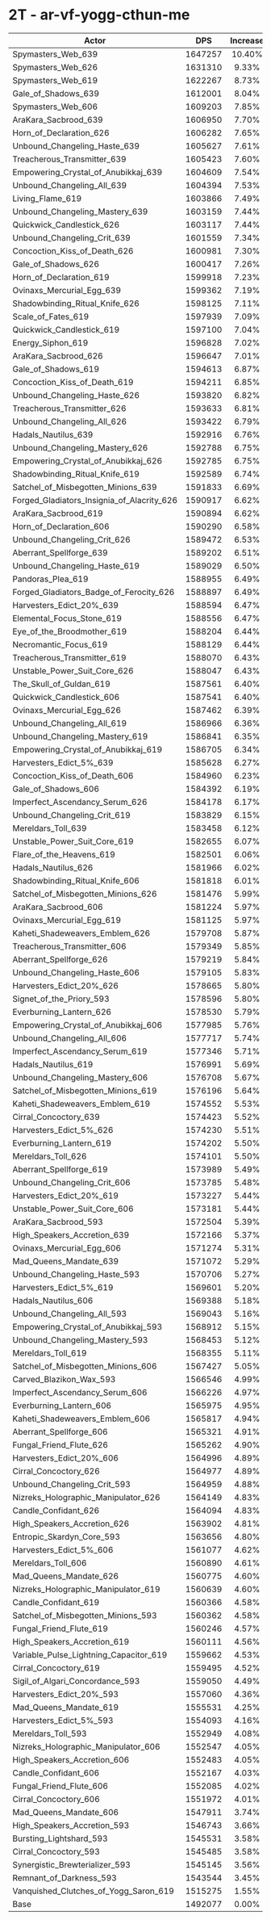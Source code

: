 # 2T - ar-vf-yogg-cthun-me
| Actor | DPS | Increase |
|---|:---:|:---:|
|Spymasters_Web_639|1647257|10.40%|
|Spymasters_Web_626|1631310|9.33%|
|Spymasters_Web_619|1622267|8.73%|
|Gale_of_Shadows_639|1612001|8.04%|
|Spymasters_Web_606|1609203|7.85%|
|AraKara_Sacbrood_639|1606950|7.70%|
|Horn_of_Declaration_626|1606282|7.65%|
|Unbound_Changeling_Haste_639|1605627|7.61%|
|Treacherous_Transmitter_639|1605423|7.60%|
|Empowering_Crystal_of_Anubikkaj_639|1604609|7.54%|
|Unbound_Changeling_All_639|1604394|7.53%|
|Living_Flame_619|1603866|7.49%|
|Unbound_Changeling_Mastery_639|1603159|7.44%|
|Quickwick_Candlestick_626|1603117|7.44%|
|Unbound_Changeling_Crit_639|1601559|7.34%|
|Concoction_Kiss_of_Death_626|1600981|7.30%|
|Gale_of_Shadows_626|1600417|7.26%|
|Horn_of_Declaration_619|1599918|7.23%|
|Ovinaxs_Mercurial_Egg_639|1599362|7.19%|
|Shadowbinding_Ritual_Knife_626|1598125|7.11%|
|Scale_of_Fates_619|1597939|7.09%|
|Quickwick_Candlestick_619|1597100|7.04%|
|Energy_Siphon_619|1596828|7.02%|
|AraKara_Sacbrood_626|1596647|7.01%|
|Gale_of_Shadows_619|1594613|6.87%|
|Concoction_Kiss_of_Death_619|1594211|6.85%|
|Unbound_Changeling_Haste_626|1593820|6.82%|
|Treacherous_Transmitter_626|1593633|6.81%|
|Unbound_Changeling_All_626|1593422|6.79%|
|Hadals_Nautilus_639|1592916|6.76%|
|Unbound_Changeling_Mastery_626|1592788|6.75%|
|Empowering_Crystal_of_Anubikkaj_626|1592785|6.75%|
|Shadowbinding_Ritual_Knife_619|1592589|6.74%|
|Satchel_of_Misbegotten_Minions_639|1591833|6.69%|
|Forged_Gladiators_Insignia_of_Alacrity_626|1590917|6.62%|
|AraKara_Sacbrood_619|1590894|6.62%|
|Horn_of_Declaration_606|1590290|6.58%|
|Unbound_Changeling_Crit_626|1589472|6.53%|
|Aberrant_Spellforge_639|1589202|6.51%|
|Unbound_Changeling_Haste_619|1589029|6.50%|
|Pandoras_Plea_619|1588955|6.49%|
|Forged_Gladiators_Badge_of_Ferocity_626|1588897|6.49%|
|Harvesters_Edict_20%_639|1588594|6.47%|
|Elemental_Focus_Stone_619|1588556|6.47%|
|Eye_of_the_Broodmother_619|1588204|6.44%|
|Necromantic_Focus_619|1588129|6.44%|
|Treacherous_Transmitter_619|1588070|6.43%|
|Unstable_Power_Suit_Core_626|1588047|6.43%|
|The_Skull_of_Guldan_619|1587561|6.40%|
|Quickwick_Candlestick_606|1587541|6.40%|
|Ovinaxs_Mercurial_Egg_626|1587462|6.39%|
|Unbound_Changeling_All_619|1586966|6.36%|
|Unbound_Changeling_Mastery_619|1586841|6.35%|
|Empowering_Crystal_of_Anubikkaj_619|1586705|6.34%|
|Harvesters_Edict_5%_639|1585628|6.27%|
|Concoction_Kiss_of_Death_606|1584960|6.23%|
|Gale_of_Shadows_606|1584392|6.19%|
|Imperfect_Ascendancy_Serum_626|1584178|6.17%|
|Unbound_Changeling_Crit_619|1583829|6.15%|
|Mereldars_Toll_639|1583458|6.12%|
|Unstable_Power_Suit_Core_619|1582655|6.07%|
|Flare_of_the_Heavens_619|1582501|6.06%|
|Hadals_Nautilus_626|1581966|6.02%|
|Shadowbinding_Ritual_Knife_606|1581818|6.01%|
|Satchel_of_Misbegotten_Minions_626|1581476|5.99%|
|AraKara_Sacbrood_606|1581224|5.97%|
|Ovinaxs_Mercurial_Egg_619|1581125|5.97%|
|Kaheti_Shadeweavers_Emblem_626|1579708|5.87%|
|Treacherous_Transmitter_606|1579349|5.85%|
|Aberrant_Spellforge_626|1579219|5.84%|
|Unbound_Changeling_Haste_606|1579105|5.83%|
|Harvesters_Edict_20%_626|1578665|5.80%|
|Signet_of_the_Priory_593|1578596|5.80%|
|Everburning_Lantern_626|1578530|5.79%|
|Empowering_Crystal_of_Anubikkaj_606|1577985|5.76%|
|Unbound_Changeling_All_606|1577717|5.74%|
|Imperfect_Ascendancy_Serum_619|1577346|5.71%|
|Hadals_Nautilus_619|1576991|5.69%|
|Unbound_Changeling_Mastery_606|1576708|5.67%|
|Satchel_of_Misbegotten_Minions_619|1576196|5.64%|
|Kaheti_Shadeweavers_Emblem_619|1574552|5.53%|
|Cirral_Concoctory_639|1574423|5.52%|
|Harvesters_Edict_5%_626|1574230|5.51%|
|Everburning_Lantern_619|1574202|5.50%|
|Mereldars_Toll_626|1574101|5.50%|
|Aberrant_Spellforge_619|1573989|5.49%|
|Unbound_Changeling_Crit_606|1573785|5.48%|
|Harvesters_Edict_20%_619|1573227|5.44%|
|Unstable_Power_Suit_Core_606|1573181|5.44%|
|AraKara_Sacbrood_593|1572504|5.39%|
|High_Speakers_Accretion_639|1572166|5.37%|
|Ovinaxs_Mercurial_Egg_606|1571274|5.31%|
|Mad_Queens_Mandate_639|1571072|5.29%|
|Unbound_Changeling_Haste_593|1570706|5.27%|
|Harvesters_Edict_5%_619|1569601|5.20%|
|Hadals_Nautilus_606|1569388|5.18%|
|Unbound_Changeling_All_593|1569043|5.16%|
|Empowering_Crystal_of_Anubikkaj_593|1568912|5.15%|
|Unbound_Changeling_Mastery_593|1568453|5.12%|
|Mereldars_Toll_619|1568355|5.11%|
|Satchel_of_Misbegotten_Minions_606|1567427|5.05%|
|Carved_Blazikon_Wax_593|1566546|4.99%|
|Imperfect_Ascendancy_Serum_606|1566226|4.97%|
|Everburning_Lantern_606|1565975|4.95%|
|Kaheti_Shadeweavers_Emblem_606|1565817|4.94%|
|Aberrant_Spellforge_606|1565321|4.91%|
|Fungal_Friend_Flute_626|1565262|4.90%|
|Harvesters_Edict_20%_606|1564996|4.89%|
|Cirral_Concoctory_626|1564977|4.89%|
|Unbound_Changeling_Crit_593|1564959|4.88%|
|Nizreks_Holographic_Manipulator_626|1564149|4.83%|
|Candle_Confidant_626|1564094|4.83%|
|High_Speakers_Accretion_626|1563902|4.81%|
|Entropic_Skardyn_Core_593|1563656|4.80%|
|Harvesters_Edict_5%_606|1561077|4.62%|
|Mereldars_Toll_606|1560890|4.61%|
|Mad_Queens_Mandate_626|1560775|4.60%|
|Nizreks_Holographic_Manipulator_619|1560639|4.60%|
|Candle_Confidant_619|1560366|4.58%|
|Satchel_of_Misbegotten_Minions_593|1560362|4.58%|
|Fungal_Friend_Flute_619|1560246|4.57%|
|High_Speakers_Accretion_619|1560111|4.56%|
|Variable_Pulse_Lightning_Capacitor_619|1559662|4.53%|
|Cirral_Concoctory_619|1559495|4.52%|
|Sigil_of_Algari_Concordance_593|1559050|4.49%|
|Harvesters_Edict_20%_593|1557060|4.36%|
|Mad_Queens_Mandate_619|1555531|4.25%|
|Harvesters_Edict_5%_593|1554093|4.16%|
|Mereldars_Toll_593|1552949|4.08%|
|Nizreks_Holographic_Manipulator_606|1552547|4.05%|
|High_Speakers_Accretion_606|1552483|4.05%|
|Candle_Confidant_606|1552167|4.03%|
|Fungal_Friend_Flute_606|1552085|4.02%|
|Cirral_Concoctory_606|1551972|4.01%|
|Mad_Queens_Mandate_606|1547911|3.74%|
|High_Speakers_Accretion_593|1546743|3.66%|
|Bursting_Lightshard_593|1545531|3.58%|
|Cirral_Concoctory_593|1545485|3.58%|
|Synergistic_Brewterializer_593|1545145|3.56%|
|Remnant_of_Darkness_593|1543544|3.45%|
|Vanquished_Clutches_of_Yogg_Saron_619|1515275|1.55%|
|Base|1492077|0.00%|
